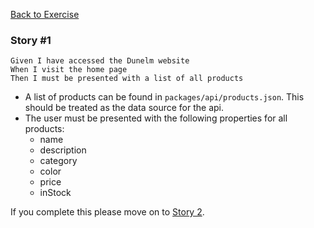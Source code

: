 [Back to Exercise](./exercise.md)

### Story #1

```
Given I have accessed the Dunelm website
When I visit the home page
Then I must be presented with a list of all products
```

- A list of products can be found in `packages/api/products.json`. This should be treated as the data source for the api.
- The user must be presented with the following properties for all products:
  - name
  - description
  - category
  - color
  - price
  - inStock

If you complete this please move on to [Story 2](./story2.md).
